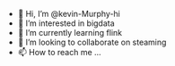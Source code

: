 - 👋 Hi, I’m @kevin-Murphy-hi
- 👀 I’m interested in bigdata
- 🌱 I’m currently learning flink
- 💞️ I’m looking to collaborate on steaming 
- 📫 How to reach me ...

<!---
kevin-Murphy-hi/kevin-Murphy-hi is a ✨ special ✨ repository because its `README.md` (this file) appears on your GitHub profile.
You can click the Preview link to take a look at your changes.
--->
